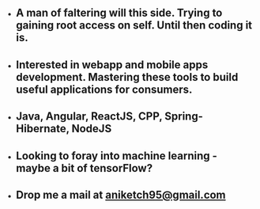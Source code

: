 - ## A man of faltering will this side. Trying to gaining root access on self. Until then coding it is. ##
- ## Interested in webapp and mobile apps development. Mastering these tools to build useful applications for consumers. ##
- ## Java, Angular, ReactJS, CPP, Spring-Hibernate, NodeJS ##
- ## Looking to foray into machine learning - maybe a bit of tensorFlow? ##
- ## Drop me a mail at aniketch95@gmail.com ##

<!---
falteringWill95/falteringWill95 is a ✨ special ✨ repository because its `README.md` (this file) appears on your GitHub profile.
You can click the Preview link to take a look at your changes.
--->
